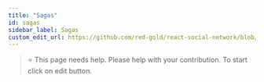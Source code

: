```yaml
---
title: "Sagas"
id: sagas
sidebar_label: Sagas
custom_edit_url: https://github.com/red-gold/react-social-network/blob/v0.7.0/README.md
---
```


 > ⭐️ This page needs help. Please help with your contribution. To start click on edit button.